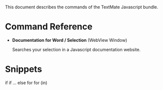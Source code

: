 This document describes the commands of the TextMate Javascript bundle.

# Command Reference

* **Documentation for Word / Selection** (WebView Window)
	
	Searches your selection in a Javascript documentation website.
	
# Snippets

if
if ... else
for
for (in)

